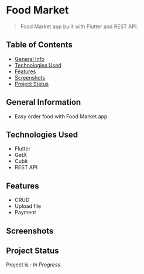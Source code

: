 # Food Market
> Food Market app built with Flutter and REST API.

## Table of Contents
* [General Info](#general-information)
* [Technologies Used](#technologies-used)
* [Features](#features)
* [Screenshots](#screenshots)
* [Project Status](#project-status)
<!-- * [Contact](#contact) -->

## General Information
- Easy order food with Food Market app

## Technologies Used
- Flutter
- GetX
- Cubit
- REST API

## Features
- CRUD
- Upload file
- Payment

## Screenshots
<!-- <p align="center"> -->
  <!-- <img width="300" src="https://user-images.githubusercontent.com/83572055/119536411-42a77b00-bdb3-11eb-8298-563ff61dd0f9.png"> -->
  <!-- <img width="300" src="https://user-images.githubusercontent.com/83572055/119536557-6965b180-bdb3-11eb-8315-67f0f6054c92.png"> -->
<!-- </p> -->

## Project Status
Project is : _In Progress_.

<!-- ## Contact
Created by [@flynerdpl](https://www.flynerd.pl/) - feel free to contact me! -->